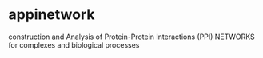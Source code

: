# appinetwork
construction and Analysis of Protein-Protein Interactions (PPI) NETWORKS for complexes and biological processes
